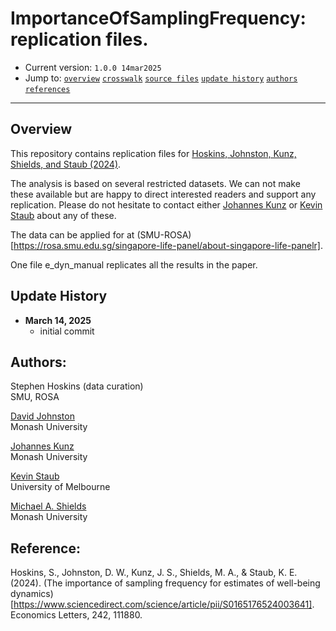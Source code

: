 # ImportanceOfSamplingFrequency: replication files.

- Current version: `1.0.0 14mar2025`
- Jump to: [`overview`](#overview) [`crosswalk`](#crosswalk) [`source files`](#source-files) [`update history`](#update-history) [`authors`](#authors) [`references`](#references)

-----------

## Overview 

This repository contains replication files for [Hoskins, Johnston, Kunz, Shields, and Staub (2024)](https://www.sciencedirect.com/science/article/pii/S0165176524003641). 

The analysis is based on several restricted datasets. We can not make these available but are happy to direct interested readers and support any replication. Please do not hesitate to contact either [Johannes Kunz](mailto:johannes.kunz@monash.edu) or [Kevin Staub](mailto:kevin.staub@unimelb.edu.au) about any of these.

The data can be applied for at (SMU-ROSA)[https://rosa.smu.edu.sg/singapore-life-panel/about-singapore-life-panelr].

One file e_dyn_manual replicates all the results in the paper. 


## Update History
* **March 14, 2025**
  - initial commit
  

## Authors:

Stephen Hoskins (data curation)
<br>SMU, ROSA 

[David Johnston](https://sites.google.com/site/davewjohnston/)
<br>Monash University  

[Johannes Kunz](https://sites.google.com/site/johannesskunz/)
<br>Monash University 

[Kevin Staub](http://www.kevinstaub.com)
<br>University of Melbourne 

[Michael A. Shields](https://research.monash.edu/en/persons/michael-shields)
<br>Monash University 

## Reference: 

Hoskins, S., Johnston, D. W., Kunz, J. S., Shields, M. A., & Staub, K. E. (2024). (The importance of sampling frequency for estimates of well-being dynamics)[https://www.sciencedirect.com/science/article/pii/S0165176524003641]. Economics Letters, 242, 111880.




